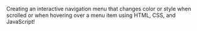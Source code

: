 Creating an interactive navigation menu that changes color or style when scrolled or when hovering over a menu item using HTML, CSS, and JavaScript! 

